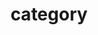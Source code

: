 ---
title: "category"
layout: categories
permalink: /categories/programers/
author_profile: true
sidebar_main: true
---